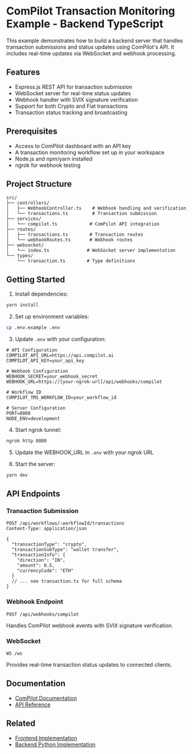 ComPilot Transaction Monitoring Example - Backend TypeScript
========================================================

This example demonstrates how to build a backend server that handles transaction submissions and status updates using ComPilot's API. It includes real-time updates via WebSocket and webhook processing.

## Features

- Express.js REST API for transaction submission
- WebSocket server for real-time status updates
- Webhook handler with SVIX signature verification
- Support for both Crypto and Fiat transactions
- Transaction status tracking and broadcasting

## Prerequisites

- Access to ComPilot dashboard with an API key
- A transaction monitoring workflow set up in your workspace
- Node.js and npm/yarn installed
- ngrok for webhook testing

## Project Structure

```
src/
├── controllers/
│   ├── WebhookController.ts    # Webhook handling and verification
│   └── transactions.ts         # Transaction submission
├── services/
│   └── compilot.ts            # ComPilot API integration
├── routes/
│   ├── transactions.ts        # Transaction routes
│   └── webhookRoutes.ts       # Webhook routes
├── websocket/
│   └── index.ts              # WebSocket server implementation
└── types/
    └── transaction.ts        # Type definitions
```

## Getting Started

1. Install dependencies:
```bash
yarn install
```

2. Set up environment variables:
```bash
cp .env.example .env
```

3. Update `.env` with your configuration:
```env
# API Configuration
COMPILOT_API_URL=https://api.compilot.ai
COMPILOT_API_KEY=your_api_key

# Webhook Configuration
WEBHOOK_SECRET=your_webhook_secret
WEBHOOK_URL=https://[your-ngrok-url]/api/webhooks/compilot

# Workflow ID
COMPILOT_TMS_WORKFLOW_ID=your_workflow_id

# Server Configuration
PORT=8080
NODE_ENV=development
```

4. Start ngrok tunnel:
```bash
ngrok http 8080
```

5. Update the WEBHOOK_URL in `.env` with your ngrok URL

6. Start the server:
```bash
yarn dev
```

## API Endpoints

### Transaction Submission
```http
POST /api/workflows/:workflowId/transactions
Content-Type: application/json

{
  "transactionType": "crypto",
  "transactionSubType": "wallet transfer",
  "transactionInfo": {
    "direction": "IN",
    "amount": 0.5,
    "currencyCode": "ETH"
  }
  // ... see transaction.ts for full schema
}
```

### Webhook Endpoint
```http
POST /api/webhooks/compilot
```
Handles ComPilot webhook events with SVIX signature verification.

### WebSocket
```
WS /ws
```
Provides real-time transaction status updates to connected clients.

## Documentation

- [ComPilot Documentation](https://docs.compilot.ai)
- [API Reference](https://docs.compilot.ai/apis/)

## Related

- [Frontend Implementation](../frontend)
- [Backend Python Implementation](../backend-python) 